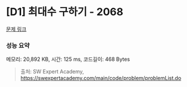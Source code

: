 # [D1] 최대수 구하기 - 2068 

[문제 링크](https://swexpertacademy.com/main/code/problem/problemDetail.do?contestProbId=AV5QQhbqA4QDFAUq) 

### 성능 요약

메모리: 20,892 KB, 시간: 125 ms, 코드길이: 468 Bytes



> 출처: SW Expert Academy, https://swexpertacademy.com/main/code/problem/problemList.do